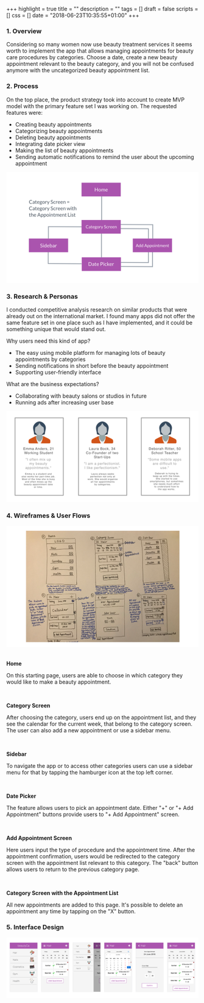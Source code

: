 +++
highlight = true
title = ""
description = ""
tags = []
draft = false
scripts = []
css = []
date = "2018-06-23T10:35:55+01:00"
+++
<h3>1. Overview</h3>
<p>Considering so many women now use beauty treatment services it seems worth to implement the app that allows managing appointments for beauty care procedures by categories. Choose a date, create a new beauty appointment relevant to the beauty category, and you will not be confused anymore with the uncategorized beauty appointment list.</p>
<h3>2. Process</h3>
<p>On the top place, the product strategy took into account to create MVP model with the primary feature set I was working on. The requested features were:</p>
<ul>
<li>Creating beauty appointments</li>
<li>Categorizing beauty appointments</li>
<li>Deleting beauty appointments</li>
<li>Integrating date picker view</li>
<li>Making the list of beauty appointments</li>
<li>Sending automatic notifications to remind the user about the upcoming appointment</li>
</ul>
<img src="/diagram-beauty-calendar.png">
<h3>3. Research & Personas</h3>
<p>I conducted competitive analysis research on similar products that were already out on the international market. I found many apps did not offer the same feature set in one place such as I have implemented, and it could be something unique that would stand out.</p>
<p>Why users need this kind of app?</p>
<ul>
<li>The easy using mobile platform for managing lots of beauty appointments by categories</li>
<li>Sending notifications in short before the beauty appointment</li>
<li>Supporting user-friendly interface</li>
</ul>
<p>What are the business expectations?</p>
<ul>
<li>Collaborating with beauty salons or studios in future</li>
<li>Running ads after increasing user base</li>
</ul>
<img src="/personas-beauty-calendar-app.png">
<h3>4. Wireframes & User Flows</h3>
<img src="/wireframes-beauty-calendar-app.png">
<br>
<br>
<p><b>Home</b></p>
<p>On this starting page, users are able to choose in which category they would like to make a beauty appointment.</p>
<br>
<p><b>Category Screen</b></p>
<p>After choosing the category, users end up on the appointment list, and they see the calendar for the current week, that belong to the category screen. The user can also add a new appointment or use a sidebar menu.</p>
<br>
<p><b>Sidebar</b></p>
<p>To navigate the app or to access other categories users can use a sidebar menu for that by tapping the hamburger icon at the top left corner.</p>
<br>
<p><b>Date Picker</b></p>
<p>The feature allows users to pick an appointment date. Either "+" or "+ Add Appointment" buttons provide users to "+ Add Appointment" screen.</p>
<br>
<p><b>Add Appointment Screen</b></p>
<p>Here users input the type of procedure and the appointment time. After the appointment confirmation, users would be redirected to the category screen with the appointment list relevant to this category. The "back" button allows users to return to the previous category page.</p>
<br>
<p><b>Category Screen with the Appointment List</b></p>
<p>All new appointments are added to this page. It's possible to delete an appointment any time by tapping on the "X" button.</p>
<h3>5. Interface Design</h3>
<img src="/interface-beauty-calendar-app.png">
